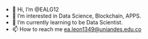 - 👋 Hi, I’m @EALG12
- 👀 I’m interested in Data Science, Blockchain, APPS.
- 🌱 I’m currently learning to be Data Scientist.
- 📫 How to reach me ea.leon1349@uniandes.edu.co

<!---
EALG12/EALG12 is a ✨ special ✨ repository because its `README.md` (this file) appears on your GitHub profile.
You can click the Preview link to take a look at your changes.
--->
